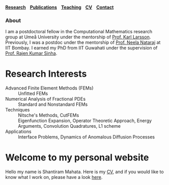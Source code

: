 #### [Research](research.md)  &nbsp;&nbsp;   [Publications](publications.md)  &nbsp;&nbsp;    [Teaching](teaching.md)  &nbsp;&nbsp;     [CV](cv.md)  &nbsp;&nbsp;    [Contact](contact.md)



### About 

I am a postdoctoral fellow in the Computational Mathematics research group at Umeå University under the mentorship of [Prof. Karl Larsson](https://www.umu.se/personal/karl-larsson/?flik=publikationer). Previously, I was a postdoc under the mentorship of [Prof. Neela Nataraj](https://www.math.iitb.ac.in/~neela/) at IIT Bombay. I earned my PhD from IIT Guwahati under the supervision of [Prof. Rajen Kumar Sinha](https://www.iitg.ac.in/rajen/). 

# Research Interests
 <dl>
 <dt>Advanced Finite Element Methods (FEMs)</dt>
  
   <dd> Unfitted FEMs</dd>

 <dt> Numerical Analysis of Fractional PDEs</dt>
  
 <dd> Standard and Nonstandard FEMs</dd>

 <dt>Techniques</dt> 

  <dd> Nitsche's Methods, CutFEMs</dd> 
  <dd> Eigenfunction Expansion, Operator Theoretic Approach, Energy Arguments, Convolution Quadratures, L1 scheme</dd> 

 <dt>Applications</dt> 
 
  <dd> Interface Problems, Dynamics of Anomalous Diffusion Processes</dd> 

</dl>




# Welcome to my personal website

Hello my name is Shantiram Mahata. Here is my [CV](cv.md), and if you would like to know what I work on, please have a look [here](research.md).
